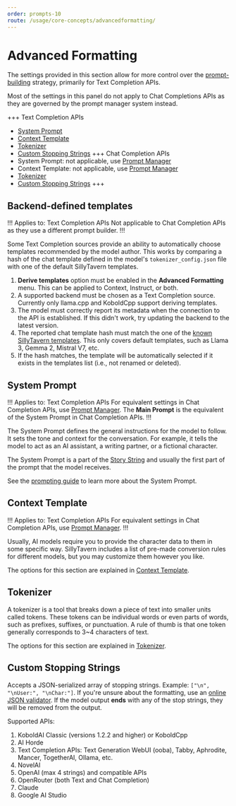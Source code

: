 ```yaml
---
order: prompts-10
route: /usage/core-concepts/advancedformatting/
---
```


# Advanced Formatting

The settings provided in this section allow for more control over the [prompt-building](prompts.md) strategy, primarily for Text Completion APIs.

Most of the settings in this panel do not apply to Chat Completions APIs as they are governed by the prompt manager system instead.

+++ Text Completion APIs
* [System Prompt](#system-prompt)
* [Context Template](#context-template)
* [Tokenizer](#tokenizer)
* [Custom Stopping Strings](#custom-stopping-strings)
+++ Chat Completion APIs
* System Prompt: not applicable, use [Prompt Manager](prompt-manager.md)
* Context Template: not applicable, use [Prompt Manager](prompt-manager.md)
* [Tokenizer](#tokenizer)
* [Custom Stopping Strings](#custom-stopping-strings)
+++

## Backend-defined templates

!!! Applies to: Text Completion APIs
Not applicable to Chat Completion APIs as they use a different prompt builder.
!!!

Some Text Completion sources provide an ability to automatically choose templates recommended by the model author. This works by comparing a hash of the chat template defined in the model's `tokenizer_config.json` file with one of the default SillyTavern templates.

1. **<i class="fa-solid fa-bolt"></i> Derive templates** option must be enabled in the **<i class="fa-solid fa-font"></i> Advanced Formatting** menu. This can be applied to Context, Instruct, or both.
2. A supported backend must be chosen as a Text Completion source. Currently only llama.cpp and KoboldCpp support deriving templates.
3. The model must correctly report its metadata when the connection to the API is established. If this didn't work, try updating the backend to the latest version.
4. The reported chat template hash must match the one of the [known SillyTavern templates](https://github.com/SillyTavern/SillyTavern/blob/release/public/scripts/chat-templates.js). This only covers default templates, such as Llama 3, Gemma 2, Mistral V7, etc.
5. If the hash matches, the template will be automatically selected if it exists in the templates list (i.e., not renamed or deleted).

## System Prompt

!!! Applies to: Text Completion APIs
For equivalent settings in Chat Completion APIs, use [Prompt Manager](prompt-manager.md). The **Main Prompt** is the equivalent of the System Prompt in Chat Completion APIs.
!!!

The System Prompt defines the general instructions for the model to follow. It sets the tone and context for the conversation. For example, it tells the model to act as an AI assistant, a writing partner, or a fictional character.

The System Prompt is a part of the [Story String](context-template.md#story-string) and usually the first part of the prompt that the model receives.

See the [prompting guide](prompts.md#main-prompt-system-prompt) to learn more about the System Prompt.

## Context Template

!!! Applies to: Text Completion APIs
For equivalent settings in Chat Completion APIs, use [Prompt Manager](prompt-manager.md).
!!!

Usually, AI models require you to provide the character data to them in some specific way. SillyTavern includes a list of pre-made conversion rules for different models, but you may customize them however you like. 

The options for this section are explained in [Context Template](context-template.md).

## Tokenizer

A tokenizer is a tool that breaks down a piece of text into smaller units called tokens. These tokens can be individual words or even parts of words, such as prefixes, suffixes, or punctuation. A rule of thumb is that one token generally corresponds to 3~4 characters of text.

The options for this section are explained in [Tokenizer](tokenizer.md).

## Custom Stopping Strings

Accepts a JSON-serialized array of stopping strings. Example: `["\n", "\nUser:", "\nChar:"]`. If you're unsure about the formatting, use an [online JSON validator](https://jsonlint.com/). If the model output **ends** with any of the stop strings, they will be removed from the output.

Supported APIs:

1. KoboldAI Classic (versions 1.2.2 and higher) or KoboldCpp
2. AI Horde
3. Text Completion APIs: Text Generation WebUI (ooba), Tabby, Aphrodite, Mancer, TogetherAI, Ollama, etc.
4. NovelAI
5. OpenAI (max 4 strings) and compatible APIs
6. OpenRouter (both Text and Chat Completion)
7. Claude
8. Google AI Studio
